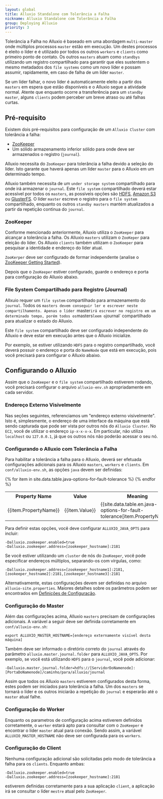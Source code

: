```yaml
---
layout: global
title: Alluxio Standalone com Tolerância a Falha
nickname: Alluxio Standalone com Tolerância a Falha
group: Deploying Alluxio
priority: 3
---
```


Tolerância a Falha no Alluxio é baseado em uma abordagem `multi-master` onde múltiplos processos `master`
estão em execução. Um destes processos é eleito o líder e é utilizado por todos os outros `workers` e
`clients` como primeiro ponto de contato. Os outros `masters` atuam como `standbys` utilizando um 
registro compartilhado para garantir que eles sustentem o mesmo metadados dos `file systems` como um
novo líder e possam assumir, rapidamente, em caso de falha de um líder `master`.

Se um líder falhar, o novo líder é automaticamente eleito a partir dos `masters` em espera que estão
disponíveis e o Alluxio segue a atividade normal. Atente que enquanto ocorre a transferência para um
`standby master`, alguns `clients` podem perceber um breve atraso ou até falhas curtas.

## Pré-requisito

Existem dois pré-requisitos para configuração de um `Alluxio Cluster` com tolerância a falha:

* [ZooKeeper](http://zookeeper.apache.org/)
* Um sólido armazenamento inferior sólido para onde deve ser armazenados o registro (`journal`).

Alluxio necessita do `ZooKeeper` para tolerância a falha devido a seleção do líder. Isto garante que
haverá apenas um líder `master` para o Alluxio em um determinado tempo.

Alluxio também necessita de um `under storage system` compartilhado para onde irá armazenar o `journal`. 
Este `file system` compartilhado deverá estar acessível por todos os `masters`, as possíveis opções são
[HDFS](Configuring-Alluxio-with-HDFS.html), [Amazon S3](Configuring-Alluxio-with-S3.html) ou
[GlusterFS](Configuring-Alluxio-with-GlusterFS.html). O líder `master` escreve o registro para o 
`file system` compartilhado, enquanto os outros `standby masters` mantém atualizados a partir da
repetição continua do `journal`.

### ZooKeeper

Conforme mencionado anteriormente, Alluxio utiliza o `ZooKeeper` para alcançar a tolerância a falha. 
Os Alluxio `masters` utilizam o `ZooKeper` para eleição do líder. Os Alluxio `clients` também utilizam
o `ZooKeeper` para pesquisar a identidade e endereço do líder atual.

`ZooKerper` deve ser configurado de formar independente 
(analise o [ZooKeeper Getting Started](http://zookeeper.apache.org/doc/r3.4.5/zookeeperStarted.html)).

Depois que o `ZooKeeper` estiver configurado, guarde o endereço e porta para configuração do Alluxio 
abaixo.

### File System Compartilhado para Registro (Journal)

Allxuio requer um `file system` compartilhado para armazenamento do `journal`. Todos os `masters devem
conseguir ler e escrever neste compartilhamento. Apenas o líder `master` irá escrever no registro em
um determinado tempo, porém todos os `masters` leem o `journal` compartilhado para atualizar o estado
do Alluxio.

Este `file system` compartilhado deve ser configurado independente do Alluxio e deve estar em execução
antes que o Alluxio inicialize.

Por exemplo, se estiver utilizando `HDFS` para o registro compartilhado, você deverá possuir o endereço 
e porta do `NameNode` que está em execução, pois você precisará para configurar o Alluxio abaixo.

## Configurando o Alluxio

Assim que o `ZooKeeper` e o `file system` compartilhado estiverem rodando, você precisará configurar o
arquivo `alluxio-env.sh` apropriadamente em cada servidor.

### Endereço Externo Visivelmente

Nas seções seguintes, referenciamos um "endereço externo visivelmente". Isto é, simplesmente, o endereço
de uma interface da máquina que está sendo capturada que pode ser vista por outros nós do `Alluxio Cluster`. 
No `EC2`, você de utilizar o endereço `ip-x-x-x-x`. Em particular, não utiliza `localhost` ou `127.0.0.1`, 
já que os outros nós não poderão acessar o seu nó.

### Configurando o Alluxio com Tolerância a Falha


Para habilitar a tolerância a falha para o Alluxio, deverá ser efetuada configurações adicionais para os
Alluxio `masters`, `workers` e `clients`. Em `conf/alluxio-env.sh`, as opções `java` devem ser definidas:

<table class="table">
<tr><th>Property Name</th><th>Value</th><th>Meaning</th></tr>
{% for item in site.data.table.java-options-for-fault-tolerance %}
<tr>
  <td>{{item.PropertyName}}</td>
  <td>{{item.Value}}</td>
  <td>{{site.data.table.en.java-options-for-fault-tolerance[item.PropertyName]}}</td>
</tr>
{% endfor %}
</table>

Para definir estas opções, você deve configurar `ALLUXIO_JAVA_OPTS` para incluir:

    -Dalluxio.zookeeper.enabled=true
    -Dalluxio.zookeeper.address=[zookeeper_hostname]:2181

Se você estiver utilizando um `cluster` de nós do `ZooKeeper`, você pode especificar endereços múltiplos, 
separando-os com vírgulas, como:

    -Dalluxio.zookeeper.address=[zookeeper_hostname1]:2181,[zookeeper_hostname2]:2181,[zookeeper_hostname3]:2181

Alternativamente, estas configurações devem ser definidas no arquivo `alluxio-site.properties`. Maiores 
detalhes sobre os parâmetros podem ser encontrados em [Definições de Configuração](Configuration-Settings.html).

### Configuração do Master

Além das configurações acima, Alluxio `masters` precisam de configurações adicionais. A variável a seguir
deve ser definida corretamente em `conf/alluxio-env.sh`:

    export ALLUXIO_MASTER_HOSTNAME=[endereço externamente visível desta máquina]

Também deve ser informado o diretório correto do `journal` através do parâmetro `alluxio.master.journal.folder` 
para `ALLUXIO_JAVA_OPTS`. Por exemplo, se você está utilizando `HDFS` para o `journal`, você pode adicionar:

    -Dalluxio.master.journal.folder=hdfs://[ServidorDoNamenode]:[PortaDoNamenode]/caminho/para/alluxio/journal

Assim que todos os Alluxio `masters` estiverem configurados desta forma, estes podem ser iniciados para
tolerância a falha. Um dos `masters` se tornará o líder e os outros iniciarão a repetição do `journal` e
esperarão até o `master` atual falhe.

### Configuração do Worker

Enquanto os parametros de configuração acima estiverem definidos corretamente, o `worker` estará apto para
consultar com o `ZooKeeper` e encontrar o líder `master` atual para conexão. Sendo assim, a variável 
`ALLUXIO_MASTER_HOSTNAME` não deve ser configurada para os `workers`.

### Configuração do Client

Nenhuma configuração adicional são solicitadas pelo modo de tolerância a falha para os `clients`. Enquanto ambas:

    -Dalluxio.zookeeper.enabled=true
    -Dalluxio.zookeeper.address=[zookeeper_hostname]:2181

estiverem definidas corretamente para a sua aplicação `client`, a aplicação irá se consultar o líder `mestre` atual 
pelo `ZooKeeper`.
